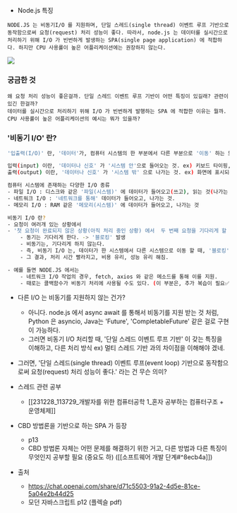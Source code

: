 


- Node.js 특징 
```
NODE.JS 는 비동기I/O 를 지원하며, 단일 스레드(single thread) 이벤트 루프 기반으로 동작함으로써 요청(request) 처리 성능이 좋다. 따라서, node.js 는 데이터를 실시간으로 처리하기 위해 I/O 가 빈번하게 발생하는 SPA(single page application) 에 적합하다. 하지만 CPU 사용률이 높은 어플리케이션에는 권장하지 않는다. 
```


![](https://i.imgur.com/OHz7rtu.png)



### 궁금한 것 
```
왜 요청 처리 성능이 좋은걸까. 단일 스레드 이벤트 루프 기반이 어떤 특징이 있길래? 관련이 있긴 한걸까? 
데이터를 실시간으로 처리하기 위해 I/O 가 빈번하게 발행하는 SPA 에 적합한 이유는 뭘까. 
CPU 사용률이 높은 어플리케이션의 예시는 뭐가 있을까? 
```


### '비동기 I/O' 란?
``` BASH
'입출력(I/O)' 란, '데이터'가, 컴퓨터 시스템의 한 부분에서 다른 부분으로 '이동' 하는 모든 프로세스, 를 의미 

입력(input) 이란, '데이터나 신호' 가 '시스템 안'으로 들어오는 것. ex) 키보드 타이핑, 네트워크를 통해 받는 데이터 
출력(output) 이란, '데이터나 신호' 가 '시스템 밖' 으로 나가는 것. ex) 화면에 표시되는 데이터, 네트워크를 통해 전송되는 데이터 

컴퓨터 시스템에 존재하는 다양한 I/O 종류
- 파일 I/O : 디스크와 같은 '파일(시스템)' 에 데이터가 들어오고(쓰고), 읽는 것(나가는 것).
- 네트워크 I/O : '네트워크를 통해' 데이터가 들어오고, 나가는 것. 
- 메모리 I/O : RAM 같은 '메모리(시스템)' 에 데이터가 들어오고, 나가는 것

비동기 I/O 란? 
- 요청이 여러개 있는 상황에서 
- '첫 요청이 완료되지 않은 상황(아직 처리 중인 상황) 에서  두 번째 요청을 기다리게 할 것 인지 여부' 에 따라, 동기 I/O VS 비동기 I/O 로 나뉜다.
	- 동기는 기다리게 한다. -> '블로킹' 발생
	- 비동기는, 기다리게 하지 않는다. 
	- 즉, 비동기 I/O 는, 데이터가 한 시스템에서 다른 시스템으로 이동 할 때, '블로킹'(해당 요청이 완료 될 때 까지 기다리는 것) 되지 않도록 처리 한다. 
	- 그 결과, 처리 시간 빨라지고, 비용 유리, 성능 유리 해짐.

- 예를 들면 NODE.JS 에서는 
	- 네트워크 I/O 작업의 경우, fetch, axios 와 같은 메소드를 통해 이를 지원.
	- 때로는 콜백함수가 비동기 처리에 사용될 수도 있다. (이 부분은, 추가 복습이 필요✅) 
```


- 다른 I/O 는 비동기를 지원하지 않는 건가? 
	- 아니다. node.js 에서 async await 를 통해서 비동기를 지원 받는 것 처럼, Python 은 asyncio, Java는 'Future', 'CompletableFuture' 같은 걸로 구현이 가능하다. 
	- 그러면 비동기 I/O 처리할 때, '단일 스레드 이벤트 루프 기반' 이 갖는 특징을 이해하고, 다른 처리 방식 ex) 멀티 스레드 기반 과의 차이점을 이해해야 겠네. 


- 그러면, '단일 스레드(single thread) 이벤트 루프(event loop) 기반으로 동작함으로써 요청(request) 처리 성능이 좋다.' 라는 건 무슨 의미? 


- 스레드 관련 공부 
	- [[231228_113729_개발자를 위한 컴퓨터공학 1_혼자 공부하는 컴퓨터구조 + 운영체제]]


- CBD 방법론을 기반으로 하는 SPA 가 등장 
	- p13
	- CBD 방법론 자체는 어떤 문제를 해결하기 위한 거고, 다른 방법과 다른 특징이 무엇인지 공부할 필요 (중요도 하) ([[소프트웨어 개발 단계#^8ecb4a]])











- 출처 
	- https://chat.openai.com/share/d71c5503-91a2-4d5e-81ce-5a04e2b44d25
	- 모던 자바스크립트 p12 (플렉슬 pdf)



